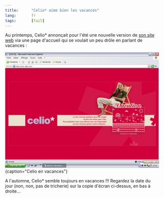 ```yaml
--- 
title:      "Celio* aime bien les vacances" 
lang:       fr 
tags:       [fail]
---
```





Au printemps, Celio* annonçait pour l'été une nouvelle version de [son site web](http://www.celio.com/) via une page d'accueil qui se voulait un peu drôle en parlant de vacances :

![](celio-vacances.png){caption="Celio en vacances"}

A l'automne, Celio* semble toujours en vacances !!! Regardez la date du jour (non, non, pas de tricherie) sur la copie d'écran ci-dessus, en bas à droite…

